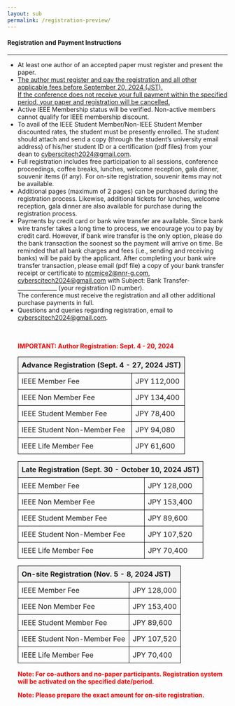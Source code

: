 ```yaml
---
layout: sub
permalink: /registration-preview/
---
```

<style>
        table {
            width: 100%;
            border-collapse: collapse;
        }
        th, td {
            border: 1px solid black;
            padding: 8px;
            text-align: left;
        }
        th {
            background-color: #f2f2f2;
        }
        .important {
            color: red;
            font-weight: bold;
        }
        .highlight {
            background-color: yellow;
        }
    </style>

<h4>Registration and Payment Instructions</h4>
<hr/>
<ul>

<li> At least one author of an accepted paper must register and present the paper. </li>
<li> <u>The author must register and pay the registration and all other applicable fees before September 20, 2024 (JST). <br>If the conference does not receive your full payment within the specified period, your paper and registration will be cancelled.</u> </li>
<li> Active IEEE Membership status will be verified. Non-active members cannot qualify for IEEE membership discount. </li>
<li> To avail of the IEEE Student Member/Non-IEEE Student Member discounted rates, the student must be presently enrolled. The student should attach and send a copy (through the student’s university email address) of his/her student ID or a certification (pdf files) from your dean to <a href="mailto:cyberscitech2024@gmail.com"><u>cyberscitech2024@gmail.com</u></a>. </li>
<li> Full registration includes free participation to all sessions, conference proceedings, coffee breaks, lunches, welcome reception, gala dinner, souvenir items (if any). For on-site registration, souvenir items may not be available. </li>
<li> Additional pages (maximum of 2 pages) can be purchased during the registration process. Likewise, additional tickets for lunches, welcome reception, gala dinner are also available for purchase during the registration process.  </li>
<li> Payments by credit card or bank wire transfer are available. Since bank wire transfer takes a long time to process, we encourage you to pay by credit card. However, if bank wire transfer is the only option, please do the bank transaction the soonest so the payment will arrive on time. Be reminded that all bank charges and fees (i.e., sending and receiving banks) will be paid by the applicant. After completing your bank wire transfer transaction, please email (pdf file) a copy of your bank transfer receipt or certificate to <a href="mailto:ntcmice2@nnr-g.com"><u>ntcmice2@nnr-g.com</u></a>, <a href="mailto:cyberscitech2024@gmail.com"><u>cyberscitech2024@gmail.com</u></a> with Subject: Bank Transfer-______________ (your registration ID number). <br>The conference must receive the registration and all other additional purchase payments in full. </li>
<li> Questions and queries regarding registration, email to <a href="mailto:cyberscitech2024@gmail.com"><u>cyberscitech2024@gmail.com</u></a>. </li>

<br>
<br>

 <p><span class="important">IMPORTANT: Author Registration: Sept. 4 - 20, 2024</span><br>
    <table>
        <tr>
            <th colspan="2">Advance Registration (Sept. 4 - 27, 2024 JST)</th>
        </tr>
        <tr>
            <td>IEEE Member Fee</td>
            <td>JPY 112,000</td>
        </tr>
        <tr>
            <td>IEEE Non Member Fee</td>
            <td>JPY 134,400</td>
        </tr>
        <tr>
            <td>IEEE Student Member Fee</td>
            <td>JPY 78,400</td>
        </tr>
        <tr>
            <td>IEEE Student Non-Member Fee</td>
            <td>JPY 94,080</td>
        </tr>
        <tr>
            <td>IEEE Life Member Fee</td>
            <td>JPY 61,600</td>
        </tr>
    </table>

<table>
        <tr>
            <th colspan="2">Late Registration (Sept. 30 - October 10, 2024 JST)</th>
        </tr>
        <tr>
            <td>IEEE Member Fee</td>
            <td>JPY 128,000</td>
        </tr>
        <tr>
            <td>IEEE Non Member Fee</td>
            <td>JPY 153,400</td>
        </tr>
        <tr>
            <td>IEEE Student Member Fee</td>
            <td>JPY 89,600</td>
        </tr>
        <tr>
            <td>IEEE Student Non-Member Fee</td>
            <td>JPY 107,520</td>
        </tr>
        <tr>
            <td>IEEE Life Member Fee</td>
            <td>JPY 70,400</td>
        </tr>
    </table>

<table>
        <tr>
            <th colspan="2">On-site Registration (Nov. 5 - 8, 2024 JST)</th>
        </tr>
        <tr>
            <td>IEEE Member Fee</td>
            <td>JPY 128,000</td>
        </tr>
        <tr>
            <td>IEEE Non Member Fee</td>
            <td>JPY 153,400</td>
        </tr>
        <tr>
            <td>IEEE Student Member Fee</td>
            <td>JPY 89,600</td>
        </tr>
        <tr>
            <td>IEEE Student Non-Member Fee</td>
            <td>JPY 107,520</td>
        </tr>
        <tr>
            <td>IEEE Life Member Fee</td>
            <td>JPY 70,400</td>
        </tr>
    </table>

<p class="important">Note: For co-authors and no-paper participants. Registration system will be activated on the specified date/period.</p>
<p class="important">Note: Please prepare the exact amount for on-site registration.</p>
